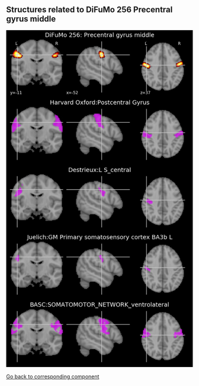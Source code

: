 


## Structures related to DiFuMo 256 Precentral gyrus middle

![239](239.jpg "Structures related to DiFuMo 256 Precentral gyrus middle")

[Go back to corresponding component](https://parietal-inria.github.io/DiFuMo/256/html/239.html)
